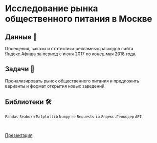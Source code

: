 # Исследование рынка общественного питания в Москве

## Данные 📁

Посещения, заказы и статистика рекламных расходов сайта Яндекс.Афиша за период с июня 2017 по конец мая 2018 года.

## Задачи 📝

Пронализировать рынок общественного питания и предложить варианты и формат открытия новых заведений.

## Библиотеки 🛠️

`Pandas` `Seaborn` `Matplotlib` `Numpy` `re` `Requests` `io` `Яндекс.Геокодер` `API`

<br>

[Презентация](https://docs.google.com/presentation/d/1mtLknPq7vTkbE60C0Bt3LP5bXq0PPVGO_trReLJ0P2U/edit?usp=sharing)

